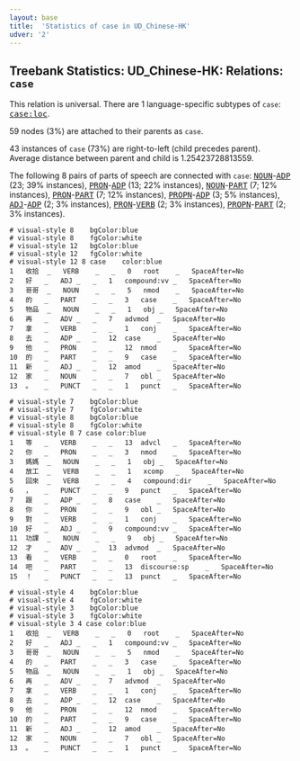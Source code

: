 ```yaml
---
layout: base
title:  'Statistics of case in UD_Chinese-HK'
udver: '2'
---
```


## Treebank Statistics: UD_Chinese-HK: Relations: `case`

This relation is universal.
There are 1 language-specific subtypes of `case`: <tt><a href="zh_hk-dep-case-loc.html">case:loc</a></tt>.

59 nodes (3%) are attached to their parents as `case`.

43 instances of `case` (73%) are right-to-left (child precedes parent).
Average distance between parent and child is 1.25423728813559.

The following 8 pairs of parts of speech are connected with `case`: <tt><a href="zh_hk-pos-NOUN.html">NOUN</a></tt>-<tt><a href="zh_hk-pos-ADP.html">ADP</a></tt> (23; 39% instances), <tt><a href="zh_hk-pos-PRON.html">PRON</a></tt>-<tt><a href="zh_hk-pos-ADP.html">ADP</a></tt> (13; 22% instances), <tt><a href="zh_hk-pos-NOUN.html">NOUN</a></tt>-<tt><a href="zh_hk-pos-PART.html">PART</a></tt> (7; 12% instances), <tt><a href="zh_hk-pos-PRON.html">PRON</a></tt>-<tt><a href="zh_hk-pos-PART.html">PART</a></tt> (7; 12% instances), <tt><a href="zh_hk-pos-PROPN.html">PROPN</a></tt>-<tt><a href="zh_hk-pos-ADP.html">ADP</a></tt> (3; 5% instances), <tt><a href="zh_hk-pos-ADJ.html">ADJ</a></tt>-<tt><a href="zh_hk-pos-ADP.html">ADP</a></tt> (2; 3% instances), <tt><a href="zh_hk-pos-PRON.html">PRON</a></tt>-<tt><a href="zh_hk-pos-VERB.html">VERB</a></tt> (2; 3% instances), <tt><a href="zh_hk-pos-PROPN.html">PROPN</a></tt>-<tt><a href="zh_hk-pos-PART.html">PART</a></tt> (2; 3% instances).


~~~ conllu
# visual-style 8	bgColor:blue
# visual-style 8	fgColor:white
# visual-style 12	bgColor:blue
# visual-style 12	fgColor:white
# visual-style 12 8 case	color:blue
1	收拾	_	VERB	_	_	0	root	_	SpaceAfter=No
2	好	_	ADJ	_	_	1	compound:vv	_	SpaceAfter=No
3	哥哥	_	NOUN	_	_	5	nmod	_	SpaceAfter=No
4	的	_	PART	_	_	3	case	_	SpaceAfter=No
5	物品	_	NOUN	_	_	1	obj	_	SpaceAfter=No
6	再	_	ADV	_	_	7	advmod	_	SpaceAfter=No
7	拿	_	VERB	_	_	1	conj	_	SpaceAfter=No
8	去	_	ADP	_	_	12	case	_	SpaceAfter=No
9	他	_	PRON	_	_	12	nmod	_	SpaceAfter=No
10	的	_	PART	_	_	9	case	_	SpaceAfter=No
11	新	_	ADJ	_	_	12	amod	_	SpaceAfter=No
12	家	_	NOUN	_	_	7	obl	_	SpaceAfter=No
13	。	_	PUNCT	_	_	1	punct	_	SpaceAfter=No

~~~


~~~ conllu
# visual-style 7	bgColor:blue
# visual-style 7	fgColor:white
# visual-style 8	bgColor:blue
# visual-style 8	fgColor:white
# visual-style 8 7 case	color:blue
1	等	_	VERB	_	_	13	advcl	_	SpaceAfter=No
2	你	_	PRON	_	_	3	nmod	_	SpaceAfter=No
3	媽媽	_	NOUN	_	_	1	obj	_	SpaceAfter=No
4	放工	_	VERB	_	_	1	xcomp	_	SpaceAfter=No
5	回來	_	VERB	_	_	4	compound:dir	_	SpaceAfter=No
6	，	_	PUNCT	_	_	9	punct	_	SpaceAfter=No
7	跟	_	ADP	_	_	8	case	_	SpaceAfter=No
8	你	_	PRON	_	_	9	obl	_	SpaceAfter=No
9	對	_	VERB	_	_	1	conj	_	SpaceAfter=No
10	好	_	ADJ	_	_	9	compound:vv	_	SpaceAfter=No
11	功課	_	NOUN	_	_	9	obj	_	SpaceAfter=No
12	才	_	ADV	_	_	13	advmod	_	SpaceAfter=No
13	看	_	VERB	_	_	0	root	_	SpaceAfter=No
14	吧	_	PART	_	_	13	discourse:sp	_	SpaceAfter=No
15	！	_	PUNCT	_	_	13	punct	_	SpaceAfter=No

~~~


~~~ conllu
# visual-style 4	bgColor:blue
# visual-style 4	fgColor:white
# visual-style 3	bgColor:blue
# visual-style 3	fgColor:white
# visual-style 3 4 case	color:blue
1	收拾	_	VERB	_	_	0	root	_	SpaceAfter=No
2	好	_	ADJ	_	_	1	compound:vv	_	SpaceAfter=No
3	哥哥	_	NOUN	_	_	5	nmod	_	SpaceAfter=No
4	的	_	PART	_	_	3	case	_	SpaceAfter=No
5	物品	_	NOUN	_	_	1	obj	_	SpaceAfter=No
6	再	_	ADV	_	_	7	advmod	_	SpaceAfter=No
7	拿	_	VERB	_	_	1	conj	_	SpaceAfter=No
8	去	_	ADP	_	_	12	case	_	SpaceAfter=No
9	他	_	PRON	_	_	12	nmod	_	SpaceAfter=No
10	的	_	PART	_	_	9	case	_	SpaceAfter=No
11	新	_	ADJ	_	_	12	amod	_	SpaceAfter=No
12	家	_	NOUN	_	_	7	obl	_	SpaceAfter=No
13	。	_	PUNCT	_	_	1	punct	_	SpaceAfter=No

~~~


